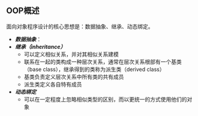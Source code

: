 ## OOP概述

面向对象程序设计的核心思想是：数据抽象、继承、动态绑定。

* ***数据抽象***：
* ***继承（inheritance）***
    * 可以定义相似关系，并对其相似关系建模
    * 联系在一起的类构成一种层次关系，通常在层次关系根部有一个基类（base class），继承得到的类称为派生类（derived class）
    * 基类负责定义层次关系中所有类的共有成员
    * 派生类定义各自特有成员
* ***动态绑定***
    * 可以在一定程度上忽略相似类型的区别，而以更统一的方式使用他们的对象



